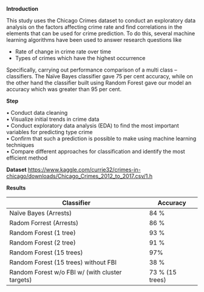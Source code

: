 **Introduction**

This study uses the Chicago Crimes dataset to conduct an exploratory data analysis on the factors affecting crime rate and find correlations in the elements that can be used for crime prediction. To do this, several machine learning algorithms have been used to answer research questions like 
- Rate of change in crime rate over time
- Types of crimes which have the highest occurrence 

Specifically, carrying out performance comparison of a multi class – classifiers. The Naïve Bayes classifier gave 75 per cent accuracy, while on the other hand the classifier built using Random Forest gave our model an accuracy which was greater than 95 per cent.

**Step**

  •	 Conduct data cleaning <br/>
  •	 Visualize initial trends in crime data <br/>
  •	 Conduct exploratory data analysis (EDA) to find the most important variables for predicting type crime <br/>
  •	 Confirm that such a prediction is possible to make using machine learning techniques <br/>
  •	 Compare different approaches for classification and identify the most efficient method <br/>


**Dataset** 
https://www.kaggle.com/currie32/crimes-in-chicago/downloads/Chicago_Crimes_2012_to_2017.csv/1.h

**Results**

Classifier | Accuracy
--- | ---
Naïve Bayes (Arrests) |	84 %
Radom Forrest (Arrests)|	86 %
Random Forest (1 tree) |	93 %
Random Forest (2 tree)|	91 %
Random Forest (15 trees)|	97%
Random Forest (15 trees) without FBI|	38 %
Random Forest w/o FBI w/ (with cluster targets)|	73 % (15 trees)
